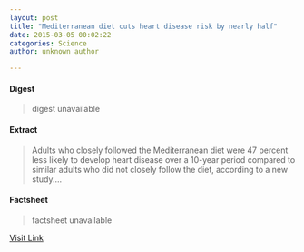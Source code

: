 ```yaml
---
layout: post
title: "Mediterranean diet cuts heart disease risk by nearly half"
date: 2015-03-05 00:02:22
categories: Science
author: unknown author

---
```



#### Digest
>digest unavailable

#### Extract
>Adults who closely followed the Mediterranean diet were 47 percent less likely to develop heart disease over a 10-year period compared to similar adults who did not closely follow the diet, according to a new study....

#### Factsheet
>factsheet unavailable

[Visit Link](http://feeds.sciencedaily.com/~r/sciencedaily/~3/HUXkV4SwrF0/150304190222.htm)


